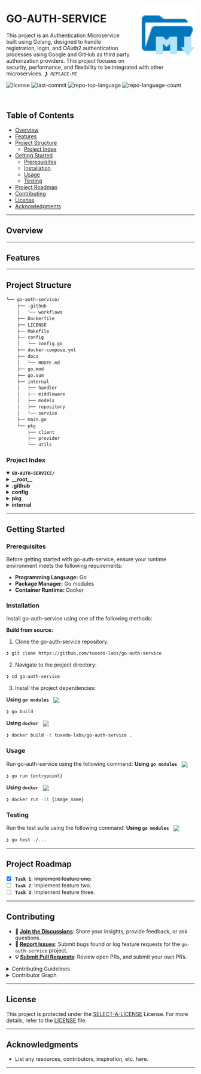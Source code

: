 <div align="left" style="position: relative;">
<img src="https://raw.githubusercontent.com/PKief/vscode-material-icon-theme/ec559a9f6bfd399b82bb44393651661b08aaf7ba/icons/folder-markdown-open.svg" align="right" width="30%" style="margin: -20px 0 0 20px;">
<h1>GO-AUTH-SERVICE</h1>
<p align="left">
This project is an Authentication Microservice built using Golang, designed to handle registration, login, and OAuth2 authentication processes using Google and GitHub as third party authorization providers. This project focuses on security, performance, and flexibility to be integrated with other microservices.
	<em><code>❯ REPLACE-ME</code></em>
</p>
<p align="left">
	<img src="https://img.shields.io/github/license/tuxedo-labs/go-auth-service?style=default&logo=opensourceinitiative&logoColor=white&color=0080ff" alt="license">
	<img src="https://img.shields.io/github/last-commit/tuxedo-labs/go-auth-service?style=default&logo=git&logoColor=white&color=0080ff" alt="last-commit">
	<img src="https://img.shields.io/github/languages/top/tuxedo-labs/go-auth-service?style=default&color=0080ff" alt="repo-top-language">
	<img src="https://img.shields.io/github/languages/count/tuxedo-labs/go-auth-service?style=default&color=0080ff" alt="repo-language-count">
</p>
<p align="left"><!-- default option, no dependency badges. -->
</p>
<p align="left">
	<!-- default option, no dependency badges. -->
</p>
</div>
<br clear="right">

##  Table of Contents

- [ Overview](#-overview)
- [ Features](#-features)
- [ Project Structure](#-project-structure)
  - [ Project Index](#-project-index)
- [ Getting Started](#-getting-started)
  - [ Prerequisites](#-prerequisites)
  - [ Installation](#-installation)
  - [ Usage](#-usage)
  - [ Testing](#-testing)
- [ Project Roadmap](#-project-roadmap)
- [ Contributing](#-contributing)
- [ License](#-license)
- [ Acknowledgments](#-acknowledgments)

---

##  Overview


---

##  Features


---

##  Project Structure

```sh
└── go-auth-service/
    ├── .github
    │   └── workflows
    ├── Dockerfile
    ├── LICENSE
    ├── Makefile
    ├── config
    │   └── config.go
    ├── docker-compose.yml
    ├── docs
    │   └── ROUTE.md
    ├── go.mod
    ├── go.sum
    ├── internal
    │   ├── handler
    │   ├── middleware
    │   ├── models
    │   ├── repository
    │   └── service
    ├── main.go
    └── pkg
        ├── client
        ├── provider
        └── utils
```


###  Project Index
<details open>
	<summary><b><code>GO-AUTH-SERVICE/</code></b></summary>
	<details> <!-- __root__ Submodule -->
		<summary><b>__root__</b></summary>
		<blockquote>
			<table>
			<tr>
				<td><b><a href='https://github.com/tuxedo-labs/go-auth-service/blob/master/main.go'>main.go</a></b></td>
				<td><code>❯ REPLACE-ME</code></td>
			</tr>
			<tr>
				<td><b><a href='https://github.com/tuxedo-labs/go-auth-service/blob/master/go.mod'>go.mod</a></b></td>
				<td><code>❯ REPLACE-ME</code></td>
			</tr>
			<tr>
				<td><b><a href='https://github.com/tuxedo-labs/go-auth-service/blob/master/go.sum'>go.sum</a></b></td>
				<td><code>❯ REPLACE-ME</code></td>
			</tr>
			<tr>
				<td><b><a href='https://github.com/tuxedo-labs/go-auth-service/blob/master/Makefile'>Makefile</a></b></td>
				<td><code>❯ REPLACE-ME</code></td>
			</tr>
			<tr>
				<td><b><a href='https://github.com/tuxedo-labs/go-auth-service/blob/master/docker-compose.yml'>docker-compose.yml</a></b></td>
				<td><code>❯ REPLACE-ME</code></td>
			</tr>
			<tr>
				<td><b><a href='https://github.com/tuxedo-labs/go-auth-service/blob/master/Dockerfile'>Dockerfile</a></b></td>
				<td><code>❯ REPLACE-ME</code></td>
			</tr>
			</table>
		</blockquote>
	</details>
	<details> <!-- .github Submodule -->
		<summary><b>.github</b></summary>
		<blockquote>
			<details>
				<summary><b>workflows</b></summary>
				<blockquote>
					<table>
					<tr>
						<td><b><a href='https://github.com/tuxedo-labs/go-auth-service/blob/master/.github/workflows/ci.yml'>ci.yml</a></b></td>
						<td><code>❯ REPLACE-ME</code></td>
					</tr>
					</table>
				</blockquote>
			</details>
		</blockquote>
	</details>
	<details> <!-- config Submodule -->
		<summary><b>config</b></summary>
		<blockquote>
			<table>
			<tr>
				<td><b><a href='https://github.com/tuxedo-labs/go-auth-service/blob/master/config/config.go'>config.go</a></b></td>
				<td><code>❯ REPLACE-ME</code></td>
			</tr>
			</table>
		</blockquote>
	</details>
	<details> <!-- pkg Submodule -->
		<summary><b>pkg</b></summary>
		<blockquote>
			<details>
				<summary><b>provider</b></summary>
				<blockquote>
					<table>
					<tr>
						<td><b><a href='https://github.com/tuxedo-labs/go-auth-service/blob/master/pkg/provider/google.go'>google.go</a></b></td>
						<td><code>❯ REPLACE-ME</code></td>
					</tr>
					<tr>
						<td><b><a href='https://github.com/tuxedo-labs/go-auth-service/blob/master/pkg/provider/github.go'>github.go</a></b></td>
						<td><code>❯ REPLACE-ME</code></td>
					</tr>
					</table>
				</blockquote>
			</details>
			<details>
				<summary><b>client</b></summary>
				<blockquote>
					<table>
					<tr>
						<td><b><a href='https://github.com/tuxedo-labs/go-auth-service/blob/master/pkg/client/client.go'>client.go</a></b></td>
						<td><code>❯ REPLACE-ME</code></td>
					</tr>
					</table>
				</blockquote>
			</details>
			<details>
				<summary><b>utils</b></summary>
				<blockquote>
					<table>
					<tr>
						<td><b><a href='https://github.com/tuxedo-labs/go-auth-service/blob/master/pkg/utils/jwt.go'>jwt.go</a></b></td>
						<td><code>❯ REPLACE-ME</code></td>
					</tr>
					<tr>
						<td><b><a href='https://github.com/tuxedo-labs/go-auth-service/blob/master/pkg/utils/hash.go'>hash.go</a></b></td>
						<td><code>❯ REPLACE-ME</code></td>
					</tr>
					</table>
				</blockquote>
			</details>
		</blockquote>
	</details>
	<details> <!-- internal Submodule -->
		<summary><b>internal</b></summary>
		<blockquote>
			<details>
				<summary><b>models</b></summary>
				<blockquote>
					<details>
						<summary><b>entity</b></summary>
						<blockquote>
							<table>
							<tr>
								<td><b><a href='https://github.com/tuxedo-labs/go-auth-service/blob/master/internal/models/entity/user.go'>user.go</a></b></td>
								<td><code>❯ REPLACE-ME</code></td>
							</tr>
							</table>
						</blockquote>
					</details>
					<details>
						<summary><b>request</b></summary>
						<blockquote>
							<table>
							<tr>
								<td><b><a href='https://github.com/tuxedo-labs/go-auth-service/blob/master/internal/models/request/user.go'>user.go</a></b></td>
								<td><code>❯ REPLACE-ME</code></td>
							</tr>
							</table>
						</blockquote>
					</details>
				</blockquote>
			</details>
			<details>
				<summary><b>middleware</b></summary>
				<blockquote>
					<table>
					<tr>
						<td><b><a href='https://github.com/tuxedo-labs/go-auth-service/blob/master/internal/middleware/middleware.go'>middleware.go</a></b></td>
						<td><code>❯ REPLACE-ME</code></td>
					</tr>
					</table>
				</blockquote>
			</details>
			<details>
				<summary><b>repository</b></summary>
				<blockquote>
					<table>
					<tr>
						<td><b><a href='https://github.com/tuxedo-labs/go-auth-service/blob/master/internal/repository/auth_repository.go'>auth_repository.go</a></b></td>
						<td><code>❯ REPLACE-ME</code></td>
					</tr>
					</table>
				</blockquote>
			</details>
			<details>
				<summary><b>service</b></summary>
				<blockquote>
					<table>
					<tr>
						<td><b><a href='https://github.com/tuxedo-labs/go-auth-service/blob/master/internal/service/auth_service.go'>auth_service.go</a></b></td>
						<td><code>❯ REPLACE-ME</code></td>
					</tr>
					</table>
				</blockquote>
			</details>
			<details>
				<summary><b>handler</b></summary>
				<blockquote>
					<table>
					<tr>
						<td><b><a href='https://github.com/tuxedo-labs/go-auth-service/blob/master/internal/handler/auth_handler.go'>auth_handler.go</a></b></td>
						<td><code>❯ REPLACE-ME</code></td>
					</tr>
					</table>
				</blockquote>
			</details>
		</blockquote>
	</details>
</details>

---
##  Getting Started

###  Prerequisites

Before getting started with go-auth-service, ensure your runtime environment meets the following requirements:

- **Programming Language:** Go
- **Package Manager:** Go modules
- **Container Runtime:** Docker


###  Installation

Install go-auth-service using one of the following methods:

**Build from source:**

1. Clone the go-auth-service repository:
```sh
❯ git clone https://github.com/tuxedo-labs/go-auth-service
```

2. Navigate to the project directory:
```sh
❯ cd go-auth-service
```

3. Install the project dependencies:


**Using `go modules`** &nbsp; [<img align="center" src="https://img.shields.io/badge/Go-00ADD8.svg?style={badge_style}&logo=go&logoColor=white" />](https://golang.org/)

```sh
❯ go build
```


**Using `docker`** &nbsp; [<img align="center" src="https://img.shields.io/badge/Docker-2CA5E0.svg?style={badge_style}&logo=docker&logoColor=white" />](https://www.docker.com/)

```sh
❯ docker build -t tuxedo-labs/go-auth-service .
```




###  Usage
Run go-auth-service using the following command:
**Using `go modules`** &nbsp; [<img align="center" src="https://img.shields.io/badge/Go-00ADD8.svg?style={badge_style}&logo=go&logoColor=white" />](https://golang.org/)

```sh
❯ go run {entrypoint}
```


**Using `docker`** &nbsp; [<img align="center" src="https://img.shields.io/badge/Docker-2CA5E0.svg?style={badge_style}&logo=docker&logoColor=white" />](https://www.docker.com/)

```sh
❯ docker run -it {image_name}
```


###  Testing
Run the test suite using the following command:
**Using `go modules`** &nbsp; [<img align="center" src="https://img.shields.io/badge/Go-00ADD8.svg?style={badge_style}&logo=go&logoColor=white" />](https://golang.org/)

```sh
❯ go test ./...
```


---
##  Project Roadmap

- [X] **`Task 1`**: <strike>Implement feature one.</strike>
- [ ] **`Task 2`**: Implement feature two.
- [ ] **`Task 3`**: Implement feature three.

---

##  Contributing

- **💬 [Join the Discussions](https://github.com/tuxedo-labs/go-auth-service/discussions)**: Share your insights, provide feedback, or ask questions.
- **🐛 [Report Issues](https://github.com/tuxedo-labs/go-auth-service/issues)**: Submit bugs found or log feature requests for the `go-auth-service` project.
- **💡 [Submit Pull Requests](https://github.com/tuxedo-labs/go-auth-service/blob/main/CONTRIBUTING.md)**: Review open PRs, and submit your own PRs.

<details closed>
<summary>Contributing Guidelines</summary>

1. **Fork the Repository**: Start by forking the project repository to your github account.
2. **Clone Locally**: Clone the forked repository to your local machine using a git client.
   ```sh
   git clone https://github.com/tuxedo-labs/go-auth-service
   ```
3. **Create a New Branch**: Always work on a new branch, giving it a descriptive name.
   ```sh
   git checkout -b new-feature-x
   ```
4. **Make Your Changes**: Develop and test your changes locally.
5. **Commit Your Changes**: Commit with a clear message describing your updates.
   ```sh
   git commit -m 'Implemented new feature x.'
   ```
6. **Push to github**: Push the changes to your forked repository.
   ```sh
   git push origin new-feature-x
   ```
7. **Submit a Pull Request**: Create a PR against the original project repository. Clearly describe the changes and their motivations.
8. **Review**: Once your PR is reviewed and approved, it will be merged into the main branch. Congratulations on your contribution!
</details>

<details closed>
<summary>Contributor Graph</summary>
<br>
<p align="left">
   <a href="https://github.com{/tuxedo-labs/go-auth-service/}graphs/contributors">
      <img src="https://contrib.rocks/image?repo=tuxedo-labs/go-auth-service">
   </a>
</p>
</details>

---

##  License

This project is protected under the [SELECT-A-LICENSE](https://choosealicense.com/licenses) License. For more details, refer to the [LICENSE](https://choosealicense.com/licenses/) file.

---

##  Acknowledgments

- List any resources, contributors, inspiration, etc. here.

---
